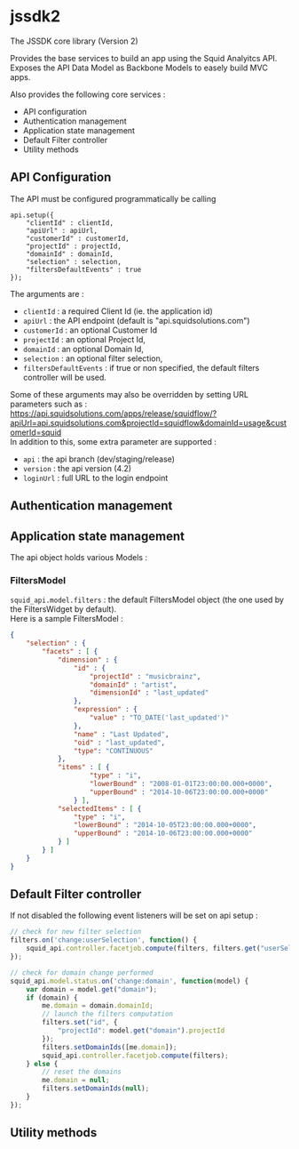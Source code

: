 jssdk2
======

The JSSDK core library (Version 2)

Provides the base services to build an app using the Squid Analyitcs API. 
Exposes the API Data Model as Backbone Models to easely build MVC apps.

Also provides the following core services :
* API configuration
* Authentication management
* Application state management
* Default Filter controller
* Utility methods

## API Configuration

The API must be configured programmatically be calling
```
api.setup({
    "clientId" : clientId,
	"apiUrl" : apiUrl,
	"customerId" : customerId,
    "projectId" : projectId,
    "domainId" : domainId,
    "selection" : selection,
    "filtersDefaultEvents" : true
});
```

The arguments are :  
* `clientId` : a required Client Id (ie. the application id)
* `apiUrl` : the API endpoint (default is "api.squidsolutions.com")
* `customerId` : an optional Customer Id
* `projectId` : an optional Project Id,
* `domainId` : an optional Domain Id,
* `selection` : an optional filter selection,
* `filtersDefaultEvents` : if true or non specified, the default filters controller will be used.

Some of these arguments may also be overridden by setting URL parameters such as :  
https://api.squidsolutions.com/apps/release/squidflow/?apiUrl=api.squidsolutions.com&projectId=squidflow&domainId=usage&customerId=squid  
In addition to this, some extra parameter are supported :  
* `api` : the api branch (dev/staging/release)
* `version` : the api version (4.2)
* `loginUrl` : full URL to the login endpoint


## Authentication management

## Application state management
The api object holds various Models :  

### FiltersModel
`squid_api.model.filters` : the default FiltersModel object (the one used by the FiltersWidget by default).  
Here is a sample FiltersModel :
```json
{
	"selection" : {
	    "facets" : [ {
	        "dimension" : {
	            "id" : {
	                "projectId" : "musicbrainz",
	                "domainId" : "artist",
	                "dimensionId" : "last_updated"
	            },
	            "expression" : {
	                "value" : "TO_DATE('last_updated')"
	            },
                "name" : "Last Updated",
                "oid" : "last_updated", 
                "type": "CONTINUOUS"
	        },
	        "items" : [ {
                	"type" : "i",
                	"lowerBound" : "2008-01-01T23:00:00.000+0000",
                	"upperBound" : "2014-10-06T23:00:00.000+0000"
            	} ],
	        "selectedItems" : [ {
	            "type" : "i",
	            "lowerBound" : "2014-10-05T23:00:00.000+0000",
	            "upperBound" : "2014-10-06T23:00:00.000+0000"
	        } ]
	    } ]
	}
}	
```
## Default Filter controller
If not disabled the following event listeners will be set on api setup :  

```javascript
// check for new filter selection
filters.on('change:userSelection', function() {
    squid_api.controller.facetjob.compute(filters, filters.get("userSelection"));
});

// check for domain change performed
squid_api.model.status.on('change:domain', function(model) {
    var domain = model.get("domain");
    if (domain) {
        me.domain = domain.domainId;
        // launch the filters computation
        filters.set("id", {
            "projectId": model.get("domain").projectId
        });
        filters.setDomainIds([me.domain]);
        squid_api.controller.facetjob.compute(filters);
    } else {
        // reset the domains
        me.domain = null;
        filters.setDomainIds(null);
    }
});
```

## Utility methods

